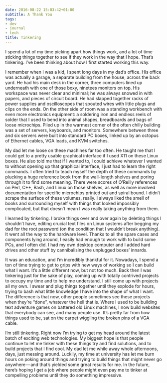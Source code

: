 ```yaml
---
date: 2016-08-22 15:03:42+01:00
subtitle: A Thank You
tags:
- dev
- journal
- tech
title: Tinkering
---
```


I spend a lot of my time picking apart how things work, and a lot of time sticking things together to see if they work in the way that I hope. That’s tinkering. I’ve been thinking about how I first started working this way.

I remember when I was a kid, I spent long days in my dad’s office. His office was actually a garage, a separate building from the house, across the back yard. He had his main desk in the corner, three computers lined up underneath with one of those boxy, ninetees monitors on top. His workspace was never clear and minimal; he was always snowed in with papers, and pieces of circuit board. He had slapped together racks of power supplies and oscilloscopes that spouted wires with little plugs and clips on the ends. On the other side of room was a standing workbench with even more electronics equipment: a soldering iron and endless reels of solder that I used to bend into animal shapes, breadboards and bags of loose microchips. Piled up in the warmest corner of the often chilly building was a set of servers, keyboards, and monitors. Somewhere between three and six servers were built into standard PC boxes, linked up by an octopus of Ethernet cables, VGA leads, and KVM switches.

My dad let me loose on these machines far too often. He taught me that I could get to a pretty usable graphical interface if I used X11 on these Linux boxes. He also told me that if I wanted to, I could achieve whatever I wanted to without opening up that graphical interface, I just had to learn the right commands. I often tried to teach myself the depth of these commands by plucking a huge reference book from the wall-length shelves and poring through it to find some meaning. There were scores of O’Reilly references on Perl, C++, Bash, and Linux on those shelves, as well as more involved documentation for specific microchips printed out and spiral bound. I didn’t scrape the surface of these volumes, really. I always liked the smell of books and surrounding myself with things that looked impossibly complicated, but that doesn’t mean I was really taking anything from them.

I learned by tinkering. I broke things over and over again by deleting things I shouldn’t have, editing crucial text files on Linux systems after begging my dad for the root password (on the condition that I wouldn’t break anything). It went all the way to the hardware level. Thanks to all the spare cases and components lying around, I easily had enough to work with to build some PCs, and I often did. I had my own desktop computer and I added hard drives and other stuff by cannibalising the unplugged boxes’ innards.

It was an education, and I’m incredibly thankful for it.
Nowadays, I spend a ton of time trying to get to grips with new ways of working so I can build what I want. It’s a little different now, but not too much. Back then I was tinkering just for the sake of play, coming up with totally contrived projects to occupy my time and to help me understand. I still come up with projects all my own. I swear and plug things together until they explode for hours, trying to bash what little knowledge I have into the shape of what I want. The difference is that now, other people sometimes see these projects when they’re “done”, whatever the hell that is. Where I used to be building text adventure games on battered old Linux machines, I now build websites that everybody can see, and many people use. It’s pretty far from how things used to be, sat on the carpet wiggling the broken pins of a VGA cable.

I’m still tinkering. Right now I’m trying to get my head around the latest batch of exciting web technologies. My biggest hope is that people continue to let me tinker with these things try and find solutions, and to build projects that I find cool. My dad let me while away whole afternoons, days, just messing around. Luckily, my time at university has let me burn hours on poking around things and trying to build things that might never go anywhere — and that’s yielded some great results for me. In the future, here’s hoping I get a job where people might even pay me to tinker at compelling problems until they do something impressive.
